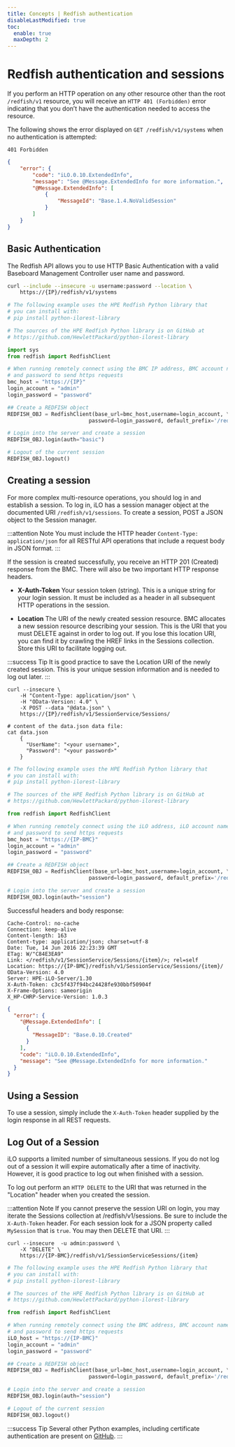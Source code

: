 ```yaml
---
title: Concepts | Redfish authentication
disableLastModified: true
toc:
  enable: true
  maxDepth: 2
---
```


# Redfish authentication and sessions

If you perform an HTTP operation on any other resource other than the root `/redfish/v1` resource, you will receive an `HTTP 401 (Forbidden)` error indicating that you don’t have the authentication needed to access the resource.

The following shows the error displayed on `GET /redfish/v1/systems` when no authentication is attempted:

```Text Response code
401 Forbidden
```

```json Response body
{
    "error": {
        "code": "iLO.0.10.ExtendedInfo",
        "message": "See @Message.ExtendedInfo for more information.",
        "@Message.ExtendedInfo": [
            {
                "MessageId": "Base.1.4.NoValidSession"
            }
        ]
    }
}
```

## Basic Authentication

The Redfish API allows you to use HTTP Basic Authentication with a valid Baseboard Management Controller user name and password.

```Bash cURL
curl --include --insecure -u username:password --location \
    https://{IP}/redfish/v1/systems
```

```Python
# The following example uses the HPE Redfish Python library that
# you can install with:
# pip install python-ilorest-library

# The sources of the HPE Redfish Python library is on GitHub at
# https://github.com/HewlettPackard/python-ilorest-library

import sys
from redfish import RedfishClient

# When running remotely connect using the BMC IP address, BMC account name, 
# and password to send https requests
bmc_host = "https://{IP}"
login_account = "admin"
login_password = "password"

## Create a REDFISH object
REDFISH_OBJ = RedfishClient(base_url=bmc_host,username=login_account, \
                          password=login_password, default_prefix='/redfish/v1')

# Login into the server and create a session
REDFISH_OBJ.login(auth="basic")

# Logout of the current session
REDFISH_OBJ.logout()
```

## Creating a session

For more complex multi-resource operations, you should log in and establish a session. To log in, iLO has a session manager object at the documented URI `/redfish/v1/sessions`. To create a session, POST a JSON object to the Session manager.

:::attention Note
 You must include the HTTP header `Content-Type: application/json` for all RESTful API operations that include a request body in JSON format.
:::

If the session is created successfully, you receive an HTTP 201 (Created) response from the BMC. There will also be two important HTTP response headers.

* **X-Auth-Token** Your session token (string).	This is a unique string for your login session. It must be included as a header in all subsequent HTTP operations in the session.

* **Location** The URI of the newly created session resource.	BMC allocates a new session resource describing your session. This is the URI that you must DELETE against in order to log out. If you lose this location URI, you can find it by crawling the HREF links in the Sessions collection. Store this URI to facilitate logging out.

:::success Tip
It is good practice to save the Location URI of the newly created session.  This is your unique session information and is needed to log out later.
:::

```shell cURL
curl --insecure \
    -H "Content-Type: application/json" \
    -H "OData-Version: 4.0" \
    -X POST --data "@data.json" \
    https://{IP}/redfish/v1/SessionService/Sessions/

# content of the data.json data file:
cat data.json
    {
      "UserName": "<your username>", 
      "Password": "<your password>"
    }

```

```Python
# The following example uses the HPE Redfish Python library that
# you can install with:
# pip install python-ilorest-library

# The sources of the HPE Redfish Python library is on GitHub at
# https://github.com/HewlettPackard/python-ilorest-library

from redfish import RedfishClient

# When running remotely connect using the iLO address, iLO account name, 
# and password to send https requests
bmc_host = "https://{IP-BMC}"
login_account = "admin"
login_password = "password"

## Create a REDFISH object
REDFISH_OBJ = RedfishClient(base_url=bmc_host,username=login_account, \
                          password=login_password, default_prefix='/redfish/v1')

# Login into the server and create a session
REDFISH_OBJ.login(auth="session")
```

Successful headers and body response:

```text Response Headers
Cache-Control: no-cache
Connection: keep-alive
Content-length: 163
Content-type: application/json; charset=utf-8
Date: Tue, 14 Jun 2016 22:23:39 GMT
ETag: W/"C84E3EA9"
Link: </redfish/v1/SessionService/Sessions/{item}/>; rel=self
Location: https://{IP-BMC}/redfish/v1/SessionService/Sessions/{item}/
OData-Version: 4.0
Server: HPE-iLO-Server/1.30
X-Auth-Token: c3c5f437f94bc24428fe930bbf50904f
X-Frame-Options: sameorigin
X_HP-CHRP-Service-Version: 1.0.3
```

```json Response Body
{
  "error": {
    "@Message.ExtendedInfo": [
      {
        "MessageID": "Base.0.10.Created"
      }
    ],
    "code": "iLO.0.10.ExtendedInfo",
    "message": "See @Message.ExtendedInfo for more information."
  }
}
```

## Using a Session

To use a session, simply include the `X-Auth-Token` header supplied by the login response in all REST requests.

## Log Out of a Session

iLO supports a limited number of simultaneous sessions.  If you do not log out of a session it will expire automatically after a time of inactivity.  However, it is good practice to log out when finished with a session.

To log out perform an `HTTP DELETE` to the URI that was returned in the "Location" header when you created the session.

:::attention Note
If you cannot preserve the session URI on login, you may iterate the Sessions collection at /redfish/v1/sessions.  Be sure to include the `X-Auth-Token` header.  For each session look for a JSON property called `MySession` that is `true`. You may then DELETE that URI.
:::

```shell cURL
curl --insecure  -u admin:password \
    -X "DELETE" \
    https://{IP-BMC}/redfish/v1/SessionServiceSessions/{item} 
```

```Python
# The following example uses the HPE Redfish Python library that
# you can install with:
# pip install python-ilorest-library

# The sources of the HPE Redfish Python library is on GitHub at
# https://github.com/HewlettPackard/python-ilorest-library

from redfish import RedfishClient

# When running remotely connect using the BMC address, BMC account name, 
# and password to send https requests
iLO_host = "https://{IP-BMC}"
login_account = "admin"
login_password = "password"

## Create a REDFISH object
REDFISH_OBJ = RedfishClient(base_url=bmc_host,username=login_account, \
                          password=login_password, default_prefix='/redfish/v1')

# Login into the server and create a session
REDFISH_OBJ.login(auth="session")

# Logout of the current session
REDFISH_OBJ.logout()
```

:::success Tip
Several other Python examples, including certificate authentication are present on [GitHub](https://github.com/HewlettPackard/python-ilorest-library/blob/master/examples/Redfish/add_user_account.py).
:::
